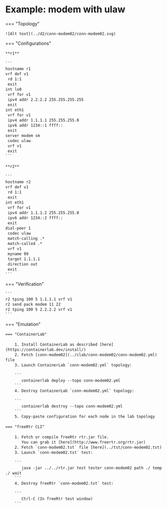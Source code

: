 # Example: modem with ulaw

=== "Topology"

    ![Alt text](../d2/conn-modem02/conn-modem02.svg)

=== "Configurations"

    **r1**

    ```
    hostname r1
    vrf def v1
     rd 1:1
     exit
    int lo0
     vrf for v1
     ipv4 addr 2.2.2.2 255.255.255.255
     exit
    int eth1
     vrf for v1
     ipv4 addr 1.1.1.1 255.255.255.0
     ipv6 addr 1234::1 ffff::
     exit
    server modem sm
     codec ulaw
     vrf v1
     exit
    ```

    **r2**

    ```
    hostname r2
    vrf def v1
     rd 1:1
     exit
    int eth1
     vrf for v1
     ipv4 addr 1.1.1.2 255.255.255.0
     ipv6 addr 1234::2 ffff::
     exit
    dial-peer 1
     codec ulaw
     match-calling .*
     match-called .*
     vrf v1
     myname 99
     target 1.1.1.1
     direction out
     exit
    ```

=== "Verification"

    ```
    r2 tping 100 5 1.1.1.1 vrf v1
    r2 send pack modem 11 22
    r2 tping 100 5 2.2.2.2 vrf v1
    ```

=== "Emulation"

    === "ContainerLab"

        1. Install ContainerLab as described [here](https://containerlab.dev/install/)  
        2. Fetch [conn-modem02](../clab/conn-modem02/conn-modem02.yml) file  
        3. Launch ContainerLab `conn-modem02.yml` topology:  

        ```
           containerlab deploy --topo conn-modem02.yml  
        ```
        4. Destroy ContainerLab `conn-modem02.yml` topology:  

        ```
           containerlab destroy --topo conn-modem02.yml  
        ```
        5. Copy-paste configuration for each node in the lab topology

    === "freeRtr CLI"

        1. Fetch or compile freeRtr rtr.jar file.  
           You can grab it [here](http://www.freertr.org/rtr.jar)  
        2. Fetch `conn-modem02.tst` file [here](../tst/conn-modem02.tst)  
        3. Launch `conn-modem02.tst` test:  

        ```
           java -jar ../../rtr.jar test tester conn-modem02 path ./ temp ./ wait
        ```
        4. Destroy freeRtr `conn-modem02.tst` test:  

        ```
           Ctrl-C (In freeRtr test window)
        ```

